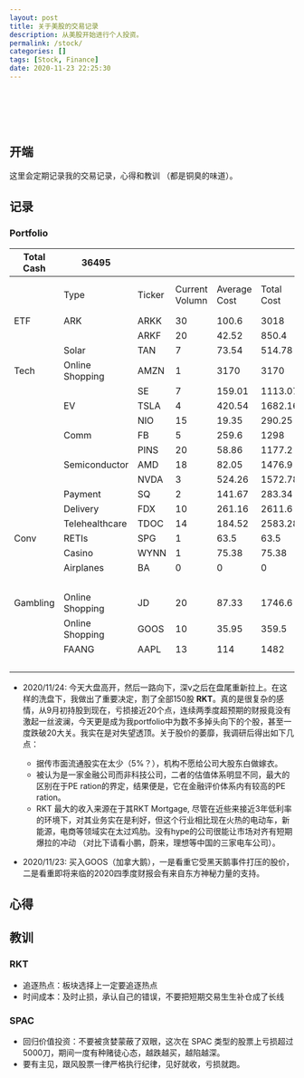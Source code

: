 ```yaml
---
layout: post
title: 关于美股的交易记录
description: 从美股开始进行个人投资。
permalink: /stock/
categories: []
tags: [Stock, Finance]
date: 2020-11-23 22:25:30
---
```


# 　

## 开端

这里会定期记录我的交易记录，心得和教训 （都是铜臭的味道）。

## 记录

### Portfolio

| Total Cash | 36495           |        |                |              |            |                     |                              |                              |
|------------|-----------------|--------|----------------|--------------|------------|---------------------|------------------------------|------------------------------|
|            | Type            | Ticker | Current Volumn | Average Cost | Total Cost | Portfolio Diversity | Existing Portfolio Diversity | Expected Portfolio Diversity |
| ETF        | ARK             | ARKK   | 30             | 100.6        | 3018       | 8.27%               | 12.01%                       | 20.00%                       |
|            |                 | ARKF   | 20             | 42.52        | 850.4      | 2.33%               |                              |                              |
|            | Solar           | TAN    | 7              | 73.54        | 514.78     | 1.41%               |                              |                              |
| Tech       | Online Shopping | AMZN   | 1              | 3170         | 3170       | 8.69%               | 11.74%                       | 12.00%                       |
|            |                 | SE     | 7              | 159.01       | 1113.07    | 3.05%               |                              |                              |
|            | EV              | TSLA   | 4              | 420.54       | 1682.16    | 4.61%               | 5.40%                        | 8.00%                        |
|            |                 | NIO    | 15             | 19.35        | 290.25     | 0.80%               |                              |                              |
|            | Comm            | FB     | 5              | 259.6        | 1298       | 3.56%               | 6.78%                        | 7.00%                        |
|            |                 | PINS   | 20             | 58.86        | 1177.2     | 3.23%               |                              |                              |
|            | Semiconductor   | AMD    | 18             | 82.05        | 1476.9     | 4.05%               | 8.36%                        | 9.00%                        |
|            |                 | NVDA   | 3              | 524.26       | 1572.78    | 4.31%               |                              |                              |
|            | Payment         | SQ     | 2              | 141.67       | 283.34     | 0.78%               | 0.78%                        | 5.00%                        |
|            | Delivery        | FDX    | 10             | 261.16       | 2611.6     | 7.16%               | 7.16%                        | 7.00%                        |
|            | Telehealthcare  | TDOC   | 14             | 184.52       | 2583.28    | 7.08%               | 7.08%                        | 7.00%                        |
| Conv       | RETIs           | SPG    | 1              | 63.5         | 63.5       | 0.17%               | 0.38%                        | 15.00%                       |
|            | Casino          | WYNN   | 1              | 75.38        | 75.38      | 0.21%               |                              |                              |
|            | Airplanes       | BA     | 0              | 0            | 0          | 0.00%               |                              |                              |
|            |                 |        |                |              |            | 59.68%              | 59.68%                       | 90.00%                       |
| Gambling   | Online Shopping | JD     | 20             | 87.33        | 1746.6     | 4.79%               |                              |                              |
|            | Online Shopping | GOOS   | 10             | 35.95        | 359.5      | 0.99%               |                              |                              |
|            | FAANG           | AAPL   | 13             | 114          | 1482       | 4.06%               |                              |                              |
|            |                 |        |                |              |            | 69.51%              |                              | 90.00%                       |

- 2020/11/24: 今天大盘高开，然后一路向下，深v之后在盘尾重新拉上。在这样的洗盘下，我做出了重要决定，割了全部150股  **RKT**。真的是很复杂的感情，从9月初持股到现在，亏损接近20个点，连续两季度超预期的财报竟没有激起一丝波澜，今天更是成为我portfolio中为数不多掉头向下的个股，甚至一度跌破20大关。我实在是对失望透顶。关于股价的萎靡，我调研后得出如下几点：
  - 据传市面流通股实在太少（5%？），机构不愿给公司大股东白做嫁衣。
  - 被认为是一家金融公司而非科技公司，二者的估值体系明显不同，最大的区别在于PE ration的界定，结果便是，它在金融评价体系内有较高的PE ration。
  - RKT 最大的收入来源在于其RKT Mortgage, 尽管在近些来接近3年低利率的环境下，对其业务实在是利好，但这个行业相比现在火热的电动车，新能源，电商等领域实在太过鸡肋。没有hype的公司很能让市场对齐有短期爆拉的冲动 （对比下请看小鹏，蔚来，理想等中国的三家电车公司）。
 
- 2020/11/23: 买入GOOS（加拿大鹅），一是看重它受黑天鹅事件打压的股价，二是看重即将来临的2020四季度财报会有来自东方神秘力量的支持。

## 心得


## 教训

### **RKT** 
- 追逐热点：板块选择上一定要追逐热点
- 时间成本：及时止损，承认自己的错误，不要把短期交易生生补仓成了长线

### **SPAC** 
- 回归价值投资：不要被贪婪蒙蔽了双眼，这次在 SPAC 类型的股票上亏损超过5000刀，期间一度有种赌徒心态，越跌越买，越陷越深。
- 要有主见，跟风股票一律严格执行纪律，见好就收，亏损就跑。



